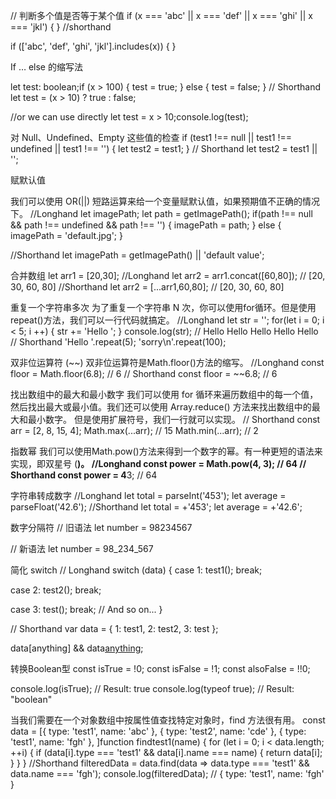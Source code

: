 // 判断多个值是否等于某个值
if (x === 'abc' || x === 'def' || x === 'ghi' || x === 'jkl') {
}
//shorthand
<!-- 可以在数组中存储多个值，并且可以使用数组的 includes 方法 -->
if (['abc', 'def', 'ghi', 'jkl'].includes(x)) {
}

<!-- -------------------------------------------------------------------------->
If … else 的缩写法

let test: boolean;if (x > 100) {
    test = true;
} else {
    test = false;
}
// Shorthand
let test = (x > 10) ? true : false;

//or we can use directly
let test = x > 10;console.log(test);

<!-- -------------------------------------------------------------------------->
对 Null、Undefined、Empty 这些值的检查
if (test1 !== null || test1 !== undefined || test1 !== '') {
    let test2 = test1;
}
// Shorthand
let test2 = test1 || '';

<!-- ------------------------------------------------------------------------ -->

赋默认值

我们可以使用 OR(||) 短路运算来给一个变量赋默认值，如果预期值不正确的情况下。
//Longhand 
let imagePath; 
let path = getImagePath(); 
if(path !== null && path !== undefined && path !== '') { 
  imagePath = path; 
} else { 
  imagePath = 'default.jpg'; 
} 

//Shorthand 
let imagePath = getImagePath() || 'default value';

<!-- ------------------------------------------------------------------------ -->
合并数组
let arr1 = [20,30];
//Longhand
let arr2 = arr1.concat([60,80]);
// [20, 30, 60, 80]
//Shorthand
let arr2 = [...arr1,60,80];
// [20, 30, 60, 80]

<!-- ------------------------------------------------------------------------ -->
重复一个字符串多次
为了重复一个字符串 N 次，你可以使用for循环。但是使用repeat()方法，我们可以一行代码就搞定。
//Longhand 
let str = ''; 
for(let i = 0; i < 5; i ++) { 
  str += 'Hello '; 
} 
console.log(str); // Hello Hello Hello Hello Hello 
// Shorthand 
'Hello '.repeat(5);
'sorry\n'.repeat(100);
<!-- ------------------------------------------------------------------------ -->
双非位运算符 (~~)
双非位运算符是Math.floor()方法的缩写。
//Longhand 
const floor = Math.floor(6.8); // 6 
// Shorthand 
const floor = ~~6.8; // 6

<!-- ------------------------------------------------------------------------ -->
找出数组中的最大和最小数字
我们可以使用 for 循环来遍历数组中的每一个值，然后找出最大或最小值。我们还可以使用 Array.reduce() 方法来找出数组中的最大和最小数字。
但是使用扩展符号，我们一行就可以实现。
// Shorthand 
const arr = [2, 8, 15, 4]; 
Math.max(...arr); // 15 
Math.min(...arr); // 2
<!-- ------------------------------------------------------------------------ -->
指数幂
我们可以使用Math.pow()方法来得到一个数字的幂。有一种更短的语法来实现，即双星号 (**)。
//Longhand 
const power = Math.pow(4, 3); // 64 
// Shorthand 
const power = 4**3; // 64
<!-- ------------------------------------------------------------------------ -->
字符串转成数字
//Longhand 
let total = parseInt('453'); 
let average = parseFloat('42.6'); 
//Shorthand 
let total = +'453'; 
let average = +'42.6';

<!-- ------------------------------------------------------------------------ -->
数字分隔符
// 旧语法
let number = 98234567

// 新语法
let number = 98_234_567

<!-- ------------------------------------------------------------------------ -->
简化 switch
// Longhand
switch (data) {
  case 1:
    test1();
  break;

  case 2:
    test2();
  break;

  case 3:
    test();
  break;
  // And so on...
}

// Shorthand
var data = {
  1: test1,
  2: test2,
  3: test
};

data[anything] && data[anything]();


<!-- ------------------------------------------------------------------------ -->
转换Boolean型
const isTrue  = !0;
const isFalse = !1;
const alsoFalse = !!0;

console.log(isTrue); // Result: true
console.log(typeof true); // Result: "boolean"

<!-- ------------------------------------------------------------------------ -->
当我们需要在一个对象数组中按属性值查找特定对象时，find 方法很有用。
const data = [{
        type: 'test1',
        name: 'abc'
    },
    {
        type: 'test2',
        name: 'cde'
    },
    {
        type: 'test1',
        name: 'fgh'
    },
]function findtest1(name) {
    for (let i = 0; i < data.length; ++i) {
        if (data[i].type === 'test1' && data[i].name === name) {
            return data[i];
        }
    }
}
//Shorthand
filteredData = data.find(data => data.type === 'test1' && data.name === 'fgh');
console.log(filteredData); // { type: 'test1', name: 'fgh' }
